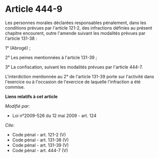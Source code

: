 # Article 444-9

Les personnes morales déclarées responsables pénalement, dans les conditions prévues par l'article 121-2, des infractions
définies au présent chapitre encourent, outre l'amende suivant les modalités prévues par l'article 131-38 : 

1° (Abrogé) ; 

2° Les peines mentionnées à l'article 131-39 ; 

3° La confiscation, suivant les modalités prévues par l'article 444-7. 

L'interdiction mentionnée au 2° de l'article 131-39 porte sur l'activité dans l'exercice ou à l'occasion de l'exercice de
laquelle l'infraction a été commise.

**Liens relatifs à cet article**

_Modifié par_:

  - Loi n°2009-526 du 12 mai 2009 - art. 124

_Cite_:

  - Code pénal - art. 121-2 (V)
  - Code pénal - art. 131-38 (V)
  - Code pénal - art. 131-39 (V)
  - Code pénal - art. 444-7 (V)
